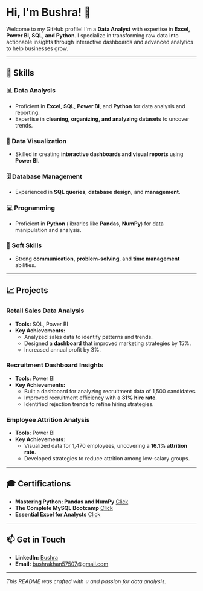 # Hi, I'm Bushra! 👋

Welcome to my GitHub profile! I'm a **Data Analyst** with expertise in **Excel, Power BI, SQL, and Python**. I specialize in transforming raw data into actionable insights through interactive dashboards and advanced analytics to help businesses grow.

---

## 🔧 **Skills**
### 📊 Data Analysis
- Proficient in **Excel**, **SQL**, **Power BI**, and **Python** for data analysis and reporting.  
- Expertise in **cleaning, organizing, and analyzing datasets** to uncover trends.

### 🎨 Data Visualization
- Skilled in creating **interactive dashboards and visual reports** using **Power BI**.

### 🗄️ Database Management
- Experienced in **SQL queries**, **database design**, and **management**.  

### 💻 Programming
- Proficient in **Python** (libraries like **Pandas**, **NumPy**) for data manipulation and analysis.

### 🤝 Soft Skills
- Strong **communication**, **problem-solving**, and **time management** abilities.

---

## 📈 **Projects**
### Retail Sales Data Analysis  
- **Tools:** SQL, Power BI  
- **Key Achievements:**  
  - Analyzed sales data to identify patterns and trends.  
  - Designed a **dashboard** that improved marketing strategies by 15%.  
  - Increased annual profit by 3%.  

### Recruitment Dashboard Insights  
- **Tools:** Power BI  
- **Key Achievements:**  
  - Built a dashboard for analyzing recruitment data of 1,500 candidates.  
  - Improved recruitment efficiency with a **31% hire rate**.  
  - Identified rejection trends to refine hiring strategies.  

### Employee Attrition Analysis  
- **Tools:** Power BI  
- **Key Achievements:**  
  - Visualized data for 1,470 employees, uncovering a **16.1% attrition rate**.  
  - Developed strategies to reduce attrition among low-salary groups.  

---

## 🎓 **Certifications**
- **Mastering Python: Pandas and NumPy**  [Click]([https://www.linkedin.com/in/bushra092](https://www.udemy.com/certificate/UC-19d2b0c3-2d94-483c-9313-5d4f838dc5f2/))
- **The Complete MySQL Bootcamp**         [Click]([https://www.linkedin.com/in/bushra092](https://www.udemy.com/certificate/UC-31d73ae8-7d74-41a5-95d5-bd456090c1f9/))
- **Essential Excel for Analysts**        [Click]([https://www.linkedin.com/in/bushra092](https://www.udemy.com/certificate/UC-6db4d149-744f-49e6-acf4-0d0a14dea30f/))

---

## 📫 **Get in Touch**
- **LinkedIn:** [Bushra](https://www.linkedin.com/in/bushra092)  
- **Email:** [bushrakhan57507@gmail.com](mailto:bushrakhan57507@gmail.com)

---

*This README was crafted with 💡 and passion for data analysis.*
